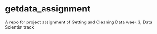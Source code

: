 getdata_assignment
==================

A repo for project assignment of Getting and Cleaning Data week 3, Data Scientist track
